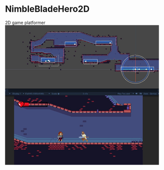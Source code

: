 # NimbleBladeHero2D
2D game platformer
![Screenshot of the game](https://github.com/Max-pip/NimbleBladeHero2D/blob/main/NimbleBlade_Search.jpg)
